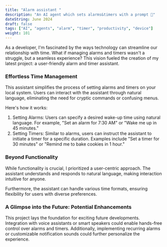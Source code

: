```yaml
---
title: "Alarm assistant "
description: "An AI agent which sets alarms&timers with a prompt 🎨"
dateString: June 2024
draft: false
tags: ["AI", "agents", "alarm", "timer", "productivity", "device"]
weight: 101
---
```

<!-- <iframe width="560" height="315" src="https://www.youtube.com/embed/YEgWdrZ1Kk0?si=ggL8JkaVO5BiVqm9" title="YouTube video player" frameborder="0" allow="accelerometer; autoplay; clipboard-write; encrypted-media; gyroscope; picture-in-picture; web-share" referrerpolicy="strict-origin-when-cross-origin" allowfullscreen></iframe> -->
As a developer, I'm fascinated by the ways technology can streamline our relationship with time. What if managing alarms and timers wasn't a struggle, but a seamless experience? This vision fueled the creation of my latest project: a user-friendly alarm and timer assistant.

### Effortless Time Management

This assistant simplifies the process of setting alarms and timers on your local system. Users can interact with the assistant through natural language, eliminating the need for cryptic commands or confusing menus.<br/>

Here's how it works:<br/>

1. Setting Alarms: Users can specify a desired wake-up time using natural language. For example, "Set an alarm for 7:30 AM" or "Wake me up in 45 minutes."
2. Setting Timers: Similar to alarms, users can instruct the assistant to initiate a timer for a specific duration. Examples include "Set a timer for 30 minutes" or "Remind me to bake cookies in 1 hour."

### Beyond Functionality

While functionality is crucial, I prioritized a user-centric approach. The assistant understands and responds to natural language, making interaction intuitive for anyone.<br/>

Furthermore, the assistant can handle various time formats, ensuring flexibility for users with diverse preferences.

### A Glimpse into the Future: Potential Enhancements
This project lays the foundation for exciting future developments. Integration with voice assistants or smart speakers could enable hands-free control over alarms and timers. Additionally, implementing recurring alarms or customizable notification sounds could further personalize the experience.

